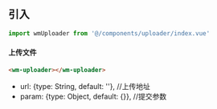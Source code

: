 ## 引入
```javascript
import wmUploader from '@/components/uploader/index.vue'
```

#### 上传文件
```html
<wm-uploader></wm-uploader>
```
- url: {type: String, default: ''},   //上传地址
- param: {type: Object, default: {}}, //提交参数